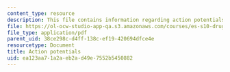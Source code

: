 ```yaml
---
content_type: resource
description: This file contains information regarding action potentials.
file: https://ol-ocw-studio-app-qa.s3.amazonaws.com/courses/es-s10-drugs-and-the-brain-spring-2013/ea123aa71a2aeb2ad49e7552b5450882_MITES_S10S13_ActiPotentsW5.pdf
file_type: application/pdf
parent_uid: 38ce298c-d4ff-138c-ef19-420694dfce4e
resourcetype: Document
title: Action potentials
uid: ea123aa7-1a2a-eb2a-d49e-7552b5450882
---
```

